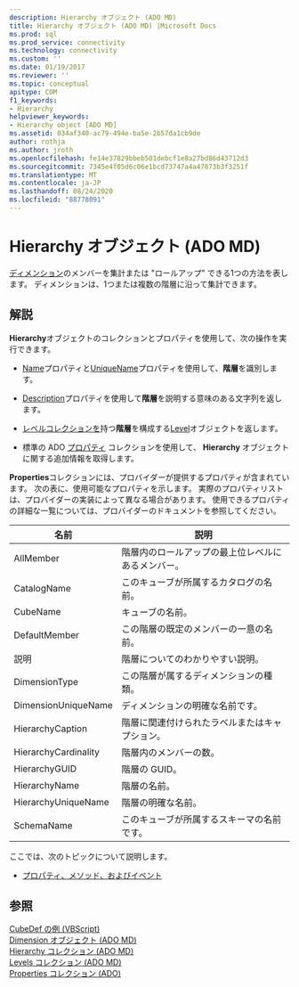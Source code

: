 ```yaml
---
description: Hierarchy オブジェクト (ADO MD)
title: Hierarchy オブジェクト (ADO MD) |Microsoft Docs
ms.prod: sql
ms.prod_service: connectivity
ms.technology: connectivity
ms.custom: ''
ms.date: 01/19/2017
ms.reviewer: ''
ms.topic: conceptual
apitype: COM
f1_keywords:
- Hierarchy
helpviewer_keywords:
- Hierarchy object [ADO MD]
ms.assetid: 034af340-ac79-494e-ba5e-2b57da1cb9de
author: rothja
ms.author: jroth
ms.openlocfilehash: fe14e37829bbeb501debcf1e8a27bd86d43712d3
ms.sourcegitcommit: 7345e4f05d6c06e1bcd73747a4a47873b3f3251f
ms.translationtype: MT
ms.contentlocale: ja-JP
ms.lasthandoff: 08/24/2020
ms.locfileid: "88778091"
---
```

# <a name="hierarchy-object-ado-md"></a>Hierarchy オブジェクト (ADO MD)
[ディメンション](./dimension-object-ado-md.md)のメンバーを集計または "ロールアップ" できる1つの方法を表します。 ディメンションは、1つまたは複数の階層に沿って集計できます。  
  
## <a name="remarks"></a>解説  
 **Hierarchy**オブジェクトのコレクションとプロパティを使用して、次の操作を実行できます。  
  
-   [Name](./name-property-ado-md.md)プロパティと[UniqueName](./uniquename-property-ado-md.md)プロパティを使用して、**階層**を識別します。  
  
-   [Description](./description-property-ado-md.md)プロパティを使用して**階層**を説明する意味のある文字列を返します。  
  
-   [レベルコレクションを](./levels-collection-ado-md.md)持つ**階層**を構成する[Level](./level-object-ado-md.md)オブジェクトを返します。  
  
-   標準の ADO [プロパティ](../ado-api/properties-collection-ado.md) コレクションを使用して、 **Hierarchy** オブジェクトに関する追加情報を取得します。  
  
 **Properties**コレクションには、プロバイダーが提供するプロパティが含まれています。 次の表に、使用可能なプロパティを示します。 実際のプロパティリストは、プロバイダーの実装によって異なる場合があります。 使用できるプロパティの詳細な一覧については、プロバイダーのドキュメントを参照してください。  
  
|名前|説明|  
|----------|-----------------|  
|AllMember|階層内のロールアップの最上位レベルにあるメンバー。|  
|CatalogName|このキューブが所属するカタログの名前。|  
|CubeName|キューブの名前。|  
|DefaultMember|この階層の既定のメンバーの一意の名前。|  
|説明|階層についてのわかりやすい説明。|  
|DimensionType|この階層が属するディメンションの種類。|  
|DimensionUniqueName|ディメンションの明確な名前です。|  
|HierarchyCaption|階層に関連付けられたラベルまたはキャプション。|  
|HierarchyCardinality|階層内のメンバーの数。|  
|HierarchyGUID|階層の GUID。|  
|HierarchyName|階層の名前。|  
|HierarchyUniqueName|階層の明確な名前。|  
|SchemaName|このキューブが所属するスキーマの名前です。|  
  
 ここでは、次のトピックについて説明します。  
  
-   [プロパティ、メソッド、およびイベント](./hierarchy-object-properties-methods-and-events.md)  
  
## <a name="see-also"></a>参照  
 [CubeDef の例 (VBScript)](./cubedef-example-vbscript.md)   
 [Dimension オブジェクト (ADO MD)](./dimension-object-ado-md.md)   
 [Hierarchy コレクション (ADO MD)](./hierarchies-collection-ado-md.md)   
 [Levels コレクション (ADO MD)](./levels-collection-ado-md.md)   
 [Properties コレクション (ADO)](../ado-api/properties-collection-ado.md)